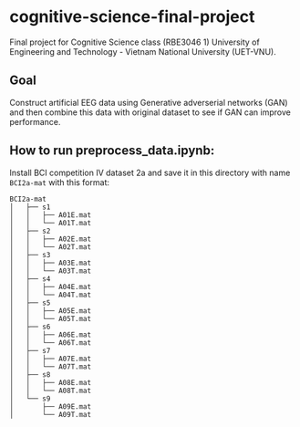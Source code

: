 # cognitive-science-final-project

Final project for Cognitive Science class (RBE3046 1) University of Engineering and Technology - Vietnam National University (UET-VNU).  

## Goal
Construct artificial EEG data using Generative adverserial networks (GAN) and then combine this data with original dataset to see if GAN can improve performance.

## How to run preprocess_data.ipynb:
Install BCI competition IV dataset 2a and save it in this directory with name `BCI2a-mat` with this format:

```
BCI2a-mat
│   ├── s1
│   │   ├── A01E.mat
│   │   └── A01T.mat
│   ├── s2
│   │   ├── A02E.mat
│   │   └── A02T.mat
│   ├── s3
│   │   ├── A03E.mat
│   │   └── A03T.mat
│   ├── s4
│   │   ├── A04E.mat
│   │   └── A04T.mat
│   ├── s5
│   │   ├── A05E.mat
│   │   └── A05T.mat
│   ├── s6
│   │   ├── A06E.mat
│   │   └── A06T.mat
│   ├── s7
│   │   ├── A07E.mat
│   │   └── A07T.mat
│   ├── s8
│   │   ├── A08E.mat
│   │   └── A08T.mat
│   └── s9
│       ├── A09E.mat
│       └── A09T.mat
```
